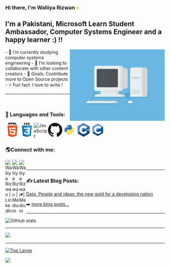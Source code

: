### Hi there, I'm Waliiya Rizwan <img src="https://raw.githubusercontent.com/WaliiyaRizwan/WaliiyaRizwan/master/wave.gif" width="10px">


## I'm a Pakistani, Microsoft Learn Student Ambassador, Computer Systems Engineer and a happy learner :) !!
<img src="https://raw.githubusercontent.com/WaliiyaRizwan/WaliiyaRizwan/master/computer-flat-design.gif" width="300px" img align = "right">
- 🌱 I’m currently studying computer systems engineering 
- 👯 I’m looking to collaborate with other content creators
- 🥅 Goals: Contribute more to Open Source projects 
- ⚡ Fun fact: I love to write !


---

<br />

### 🔧 Languages and Tools:

<img align="left" alt="HTML5" width="45px" src="https://raw.githubusercontent.com/github/explore/80688e429a7d4ef2fca1e82350fe8e3517d3494d/topics/html/html.png" />
<img align="left" alt="CSS3" width="45x" src="https://raw.githubusercontent.com/github/explore/80688e429a7d4ef2fca1e82350fe8e3517d3494d/topics/css/css.png" />
<img align="left" alt="JavaScript" width="45px" src="https://raw.githubusercontent.com/github/explore/80688e429a7d4ef2fca1e82350fe8e3517d3494d/topics/c/javascript.png" />
<img align="left" alt="GitHub" width="45px" src="https://raw.githubusercontent.com/github/explore/78df643247d429f6cc873026c0622819ad797942/topics/github/github.png" />
<img align="left" alt="Python" width="45px" src="https://raw.githubusercontent.com/github/explore/80688e429a7d4ef2fca1e82350fe8e3517d3494d/topics/python/python.png" />
<img align="left" alt="C++" width="45px" src="https://raw.githubusercontent.com/github/explore/80688e429a7d4ef2fca1e82350fe8e3517d3494d/topics/cpp/cpp.png" />
<img align="left" alt="C" width="45px" src="https://raw.githubusercontent.com/github/explore/80688e429a7d4ef2fca1e82350fe8e3517d3494d/topics/c/c.png" />

<br />

<br />

<br />



### 🌎Connect with me:


[<img align="left" alt="Waliiya Rizwan | LinkedIn" width="22px" src="https://cdn.jsdelivr.net/npm/simple-icons@v3/icons/linkedin.svg" />][linkedin]
[<img align="left" alt="Waliiya Rizwan | Medium" width="22px" src="https://cdn.jsdelivr.net/npm/simple-icons@3.13.0/icons/medium.svg" />][medium]
[<img align="left" alt="Waliiya Rizwan | Medium" width="22px" src="https://cdn.jsdelivr.net/npm/simple-icons@3.13.0/icons/gmail.svg" />][gmail]


<br />


[linkedin]: https://www.linkedin.com/in/waliiya-rizwan-4b3b411b9/
[medium]: https://medium.com/@waliyarizwan000
[gmail]: waliyarizwan000@gmail.com

---
### &#x270d; Latest Blog Posts:

<!-- BLOG-POST-LIST:START -->
- [Data, People and ideas: the new gold for a developing nation](https://medium.com/@waliyarizwan000/data-people-and-ideas-the-new-gold-for-a-developing-nation-78bf92871a24)

<!-- BLOG-POST-LIST:END -->

➡️ [more blog posts...](https://medium.com/@waliyarizwan000)

---

![GitHub stats](https://github-readme-stats.vercel.app/api?username=WaliiyaRizwan&show_icons=true)

---
<p><img src="https://github-readme-streak-stats.herokuapp.com/?user=WaliiyaRizwan&" /></p>

---
[![Top Langs](https://github-readme-stats.vercel.app/api/top-langs/?username=WaliiyaRizwan)](https://github.com/WaliiyaRizwan/github-readme-stats)


![](https://komarev.com/ghpvc/?username=WaliiyaRizwan&color=red&label=Profile+Views)
